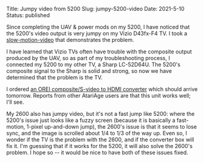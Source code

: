 Title: Jumpy video from 5200
Slug: jumpy-5200-video
Date: 2021-5-10
Status: published

Since completing the UAV & power mods on my 5200, I have noticed that the
5200's video output is very jumpy on my Vizio D43fx-F4 TV.  I took a
[slow-motion-video](/images/atari-5200-jumpy-video.mov) that demonstrates
the problem.

I have learned that Vizio TVs often have trouble with the composite output
produced by the UAV, so as part of my
troubleshooting process, I connected my 5200 to my other TV, a Sharp LC-52D64U.
The 5200's composite signal to the Sharp is solid and strong, so now we have
determined that the problem is the TV.

I ordered [an OREI composite/S-video to HDMI converter](https://www.amazon.com/gp/product/B004UNYX9M/) which
should arrive tomorrow.  Reports from other AtariAge users are that this unit
works well; I'll see.

My 2600 also has jumpy video, but it's not a fast jump like 5200: where the
5200's issue just looks like a fuzzy screen (because it is basically a fast-motion,
1-pixel up-and-down jump), the 2600's issue is that it seems to lose sync, and
the image is scrolled about 1/4 to 1/3 of the way up.  Even so, I wonder if the TV is
the problem with the 2600, and if the converter box will fix it.  I'm guessing that if
it works for the 5200, it will also solve the 2600's problem.  I hope so -- it would
be nice to have both of these issues fixed.
